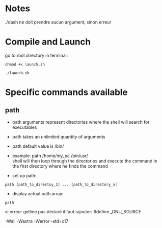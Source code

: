 # Notes
./dash ne doit prendre aucun argument, sinon erreur
# Compile and Launch
go to root directory
in terminal: 
```
chmod +x launch.sh
```

```
./launch.sh
```

# Specific commands available
## path
* path arguments represent directories where the shell will search for executables
* path takes an unlimited quantity of arguments
* path default value is /bin/
* example: path /home/my_pc /bin/usr/  
    shell will then loop through the directories and execute the command
    in the first directory where he finds the command

* set up path:
```shell
path [path_to_directoy_1] ... [path_to_directory_n]
```

* display actual path array:
```shell
path
```

si erreur getline pas déclaré
il faut rajouter:
#define _GNU_SOURCE

-Wall -Wextra -Werror -std=c17